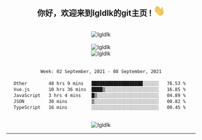 <div align="center">
<h2> 你好，欢迎来到lgldlk的git主页 ! <img src="https://github.com/lgldlk/lgldlk/blob/main/gifs/Hi.gif" width="30px"></h2>
</div>

<div align="center">
 </br>
 <img src="http://aiitapp.cn:8091/?color=rgba(37,144,118,1)&shadowColor=rgba(12,16,20,1)&fontSize=120&&shadowOffsetX=9&shadowOffsetY=11" height="26px" alt="lgldlk" />
 </br>

   </br>
 <img src="https://github-readme-stats.vercel.app/api?username=lgldlk&show_icons=true&theme=gotham&locale=cn" alt="lgldlk" />
 

</br>

<img  src="http://github-readme-stats.vercel.app/api/top-langs/?username=lgldlk&show_icons=true&theme=gotham&locale=cn&layout=compact" alt="lgldlk"/>  
</br>
</br>

<!--START_SECTION:waka-->
```text
Week: 02 September, 2021 - 08 September, 2021

Other        48 hrs 9 mins   ███████████████████░░░░░░   76.53 % 
Vue.js       10 hrs 36 mins  ████▒░░░░░░░░░░░░░░░░░░░░   16.85 % 
JavaScript   3 hrs 4 mins    █▒░░░░░░░░░░░░░░░░░░░░░░░   04.89 % 
JSON         30 mins         ▒░░░░░░░░░░░░░░░░░░░░░░░░   00.82 % 
TypeScript   16 mins         ░░░░░░░░░░░░░░░░░░░░░░░░░   00.45 % 
```
<!--END_SECTION:waka-->

 </br>
  <img src="https://visitor-badge.glitch.me/badge?page_id=lgldlk" alt="lgldlk" />

---

 

